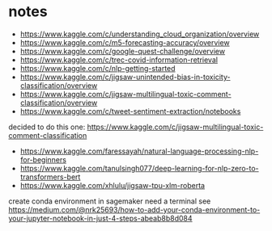# notes

- https://www.kaggle.com/c/understanding_cloud_organization/overview
- https://www.kaggle.com/c/m5-forecasting-accuracy/overview
- https://www.kaggle.com/c/google-quest-challenge/overview
- https://www.kaggle.com/c/trec-covid-information-retrieval
- https://www.kaggle.com/c/nlp-getting-started
- https://www.kaggle.com/c/jigsaw-unintended-bias-in-toxicity-classification/overview
- https://www.kaggle.com/c/jigsaw-multilingual-toxic-comment-classification/overview
- https://www.kaggle.com/c/tweet-sentiment-extraction/notebooks

decided to do this one: https://www.kaggle.com/c/jigsaw-multilingual-toxic-comment-classification

- https://www.kaggle.com/faressayah/natural-language-processing-nlp-for-beginners
- https://www.kaggle.com/tanulsingh077/deep-learning-for-nlp-zero-to-transformers-bert
- https://www.kaggle.com/xhlulu/jigsaw-tpu-xlm-roberta

create conda environment in sagemaker
need a terminal
see https://medium.com/@nrk25693/how-to-add-your-conda-environment-to-your-jupyter-notebook-in-just-4-steps-abeab8b8d084

